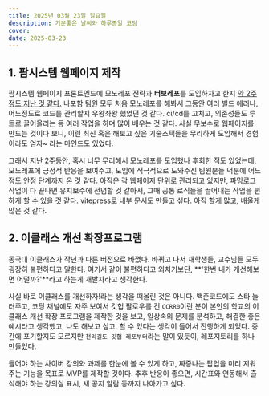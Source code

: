 ```yaml
---
title: 2025년 03월 23일 일요일
description: 기분좋은 날씨와 하루종일 코딩
cover: 
date: 2025-03-23
---
```


## 1. 팜시스템 웹페이지 제작

팜시스템 웹페이지 프론트엔드에 모노레포 전략과 **터보레포**를 도입하자고 한지 [약 2주정도 지난 것 같다.](https://github.com/DguFarmSystem/HomePage-FE/pull/148) 나포함 팀원 모두 처음 모노레포를 해봐서 그동안 여러 빌드 에러나, 어느정도로 코드를 관리할지 우왕좌왕 했었던 것 같다. ci/cd를 고치고, 의존성들도 루트로 끌어올리는 등 여러 작업을 하며 많이 배우는 것 같다. 사실 무보수로 웹페이지를 만드는 것이다 보니, 이런 최신 혹은 해보고 싶은 기술스택들을 무리하게 도입해서 경험이라도 얻자~ 라는 마인드도 있었다. 

그래서 지난 2주동안, 혹시 너무 무리해서 모노레포를 도입했나 후회한 적도 있었는데, 모노레포에 긍정적 반응을 보여주고, 도입에 적극적으로 도와주신 팀원분들 덕분에 어느정도 안정 단계까지 온 것 같다. 아직은 각 웹페이지 단위로 관리되고 있지만, 파밍로그 작업이 다 끝나면 유지보수에 전념할 것 같아서, 그때 공통 로직들을 끌어내는 작업을 편하게 할 수 있을 것 같다. vitepress로 내부 문서도 만들고 싶다. 아직 할게 많고, 배울게 많은 것 같다.


## 2. 이클래스 개선 확장프로그램

동국대 이클래스가 작년과 다른 버전으로 바꼈다. 바뀌고 나서 재학생들, 교수님들 모두 굉장히 불편하다고 말한다. 여기서 같이 불편하다고 외치기보단, **'한번 내가 개선해보면 어떨까?'**라고 하는게 개발자라고 생각한다. 

사실 바로 이클래스를 개선하자!라는 생각을 떠올린 것은 아니다. 백준코드에도 스타 눌러주고, 코딩 채널에도 자주 보여서 깃헙 팔로우를 건 `CCRR0`이란 분이 본인의 학교의 이클래스 개선 확장 프로그램을 제작한 것을 보고, 일상속의 문제를 분석하고, 해결한 좋은 예시라고 생각했고, 나도 해보고 싶고, 할 수 있다는 생각이 들어서 진행하게 되었다. 중간에 포기할지도 모르지만 `천리길도 깃헙 레포부터`라는 말이 있듯이, 레포지토리를 하나 만들었다.

들어야 하는 사이버 강의와 과제를 한눈에 볼 수 있게 하고, 짜증나는 팝업을 미리 지워주는 기능을 목표로 MVP를 제작할 것이다. 추후 반응이 좋으면, 시간표와 연동해서 출석해야 하는 강의실 표시, 새 공지 알람 등까지 나아가고 싶다.